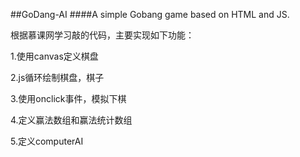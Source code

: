 ##GoDang-AI
####A simple Gobang game  based on HTML and JS.
 
 根据慕课网学习敲的代码，主要实现如下功能：
 
  1.使用canvas定义棋盘<br/>
  
  2.js循环绘制棋盘，棋子
  
  3.使用onclick事件，模拟下棋
  
  4.定义赢法数组和赢法统计数组
  
  5.定义computerAI
 
 
